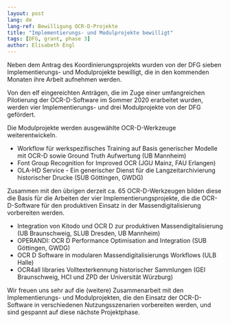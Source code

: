```yaml
---
layout: post
lang: de
lang-ref: Bewilligung OCR-D-Projekte
title: "Implementierungs- und Modulprojekte bewilligt"
tags: [DFG, grant, phase 3]
author: Elisabeth Engl
---
```


Neben dem Antrag des Koordinierungsprojekts wurden von der DFG sieben Implementierungs- 
und Modulprojekte bewilligt, die in den kommenden Monaten ihre Arbeit aufnehmen werden.


Von den elf eingereichten Anträgen, die im Zuge einer umfangreichen Pilotierung der 
OCR-D-Software im Sommer 2020 erarbeitet wurden, werden vier Implementierungs- und drei 
Modulprojekte von der DFG gefördert. 

Die Modulprojekte werden ausgewählte OCR-D-Werkzeuge weiterentwickeln.
* Workflow für werkspezifisches Training auf Basis generischer Modelle mit OCR-D sowie Ground Truth Aufwertung (UB Mannheim)
* Font Group Recognition for Improved OCR (JGU Mainz, FAU Erlangen)
* OLA-HD Service - Ein generischer Dienst für die Langzeitarchivierung historischer Drucke (SUB Göttingen, GWDG)

Zusammen mit den übrigen derzeit ca. 65 OCR-D-Werkzeugen bilden diese die Basis für die
Arbeiten der vier Implementierungsprojekte, die die OCR-D-Software für
den produktiven Einsatz in der Massendigitalisierung vorbereiten werden. 
* Integration von Kitodo und OCR D zur produktiven Massendigitalisierung (UB Braunschweig, SLUB Dresden, UB Mannheim)
* OPERANDI: OCR D Performance Optimisation and Integration (SUB Göttingen, GWDG)
* OCR D Software in modularen Massendigitalisierungs Workflows (ULB Halle)
* OCR4all libraries Volltexterkennung historischer Sammlungen (GEI Braunschweig, HCI und ZPD der Universität Würzburg)

Wir freuen uns sehr auf die (weitere) Zusammenarbeit mit den Implementierungs- und 
Modulprojekten, die den Einsatz der OCR-D-Software in verschiedenen Nutzungsszenarien
vorbereiten werden, und sind gespannt auf diese nächste Projektphase. 
